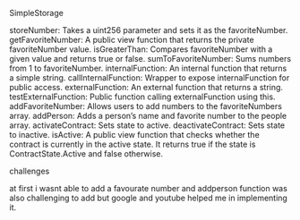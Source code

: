 SimpleStorage

storeNumber: Takes a uint256 parameter and sets it as the favoriteNumber.
getFavoriteNumber: A public view function that returns the private favoriteNumber value.
isGreaterThan: Compares favoriteNumber with a given value and returns true or false.
sumToFavoriteNumber: Sums numbers from 1 to favoriteNumber.
internalFunction: An internal function that returns a simple string.
callInternalFunction: Wrapper to expose internalFunction for public access.
externalFunction: An external function that returns a string.
testExternalFunction: Public function calling externalFunction using this.
addFavoriteNumber: Allows users to add numbers to the favoriteNumbers array.
addPerson: Adds a person’s name and favorite number to the people array.
activateContract: Sets state to active.
deactivateContract: Sets state to inactive.
isActive: A public view function that checks whether the contract is currently in the active state. It returns true if the state is ContractState.Active and false otherwise.

challenges

at first i wasnt able to add a favourate number and addperson function was also challenging to add but google and youtube helped me in implementing it.
